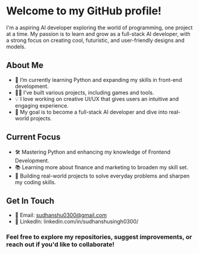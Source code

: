 # Welcome to my GitHub profile!
I'm a aspiring AI developer exploring the world of programming, one project at a time. My passion is to learn and grow as a full-stack AI developer, with a strong focus on creating cool, futuristic, and user-friendly designs and models.

## About Me
- 🌱 I’m currently learning Python and expanding my skills in front-end development.
- 👨‍💻 I’ve built various projects, including games and tools.
- 💡 I love working on creative UI/UX that gives users an intuitive and engaging experience.
- 🔭 My goal is to become a full-stack AI developer and dive into real-world projects.

## Current Focus
- 🛠️ Mastering Python and enhancing my knowledge of Frontend Development.
- 📚 Learning more about finance and marketing to broaden my skill set.
- 🎯 Building real-world projects to solve everyday problems and sharpen my coding skills.

## Get In Touch
- 📧 Email: sudhanshu0300@gmail.com
- 📧 LinkedIn: linkedin.com/in/sudhanshusingh0300/

### Feel free to explore my repositories, suggest improvements, or reach out if you'd like to collaborate!
